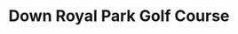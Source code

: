 ---
title: "Down Royal Park Golf Course"
address: "6, Dunygarton Rd, Lisburn, County Antrim BT27 5RT"
tel: "028 9262 1339"
county: "Antrim"
category: "Golf Lessons"
type: "Content"
lat: "54.488909"
lng: "-6.134527"
---
